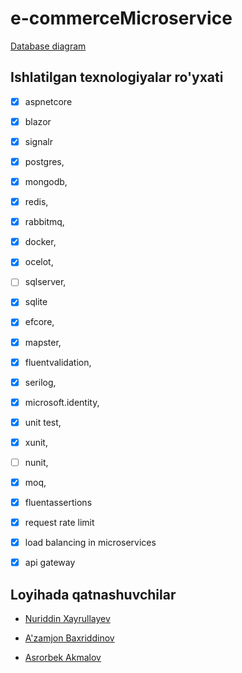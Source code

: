# e-commerceMicroservice
[Database diagram](https://dbdiagram.io/d/63ce92c0296d97641d7b798d)

## Ishlatilgan texnologiyalar ro'yxati
- [x] aspnetcore
- [x] blazor
- [x] signalr
- [x] postgres,
- [x] mongodb,
- [x] redis,
- [x] rabbitmq,
- [x] docker,
- [x] ocelot,
- [ ] sqlserver,
- [x] sqlite

- [x] efcore,
- [x] mapster,
- [x] fluentvalidation,
- [x] serilog,
- [x] microsoft.identity,

- [x] unit test,
- [x] xunit,
- [ ] nunit,
- [x] moq,
- [x] fluentassertions 

- [x] request rate limit
- [x] load balancing in microservices 
- [x] api gateway

## Loyihada qatnashuvchilar

* [Nuriddin Xayrullayev](https://github.com/nuriddin321)

* [A'zamjon Baxriddinov](https://github.com/leverow)

* [Asrorbek Akmalov](https://github.com/Akmalov-Asror)